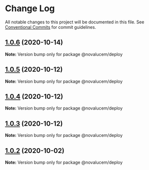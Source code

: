 # Change Log

All notable changes to this project will be documented in this file.
See [Conventional Commits](https://conventionalcommits.org) for commit guidelines.

## [1.0.6](https://github.com/lucemans/novalucem/compare/@novalucem/deploy@1.0.5...@novalucem/deploy@1.0.6) (2020-10-14)

**Note:** Version bump only for package @novalucem/deploy





## [1.0.5](https://github.com/lucemans/novalucem/compare/@novalucem/deploy@1.0.4...@novalucem/deploy@1.0.5) (2020-10-12)

**Note:** Version bump only for package @novalucem/deploy





## [1.0.4](https://github.com/lucemans/novalucem/compare/@novalucem/deploy@1.0.3...@novalucem/deploy@1.0.4) (2020-10-12)

**Note:** Version bump only for package @novalucem/deploy





## [1.0.3](https://github.com/lucemans/novalucem/compare/@novalucem/deploy@1.0.2...@novalucem/deploy@1.0.3) (2020-10-12)

**Note:** Version bump only for package @novalucem/deploy





## [1.0.2](https://github.com/lucemans/novalucem/compare/@novalucem/deploy@1.0.1...@novalucem/deploy@1.0.2) (2020-10-02)

**Note:** Version bump only for package @novalucem/deploy
